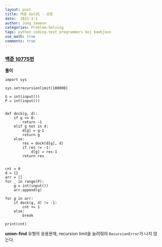 ```yaml
---
layout: post
title: 백준 Gold1 - 공항
date:  2021-3-1
author: Jung Jaeeun
categories: Problem-Solving
tags: python coding-test programmers boj baekjoon
use_math: true
comments: true
---
```


### [백준 10775번](https://www.acmicpc.net/problem/10775)

**풀이**

```python3
import sys

sys.setrecursionlimit(100000)

G = int(input())
P = int(input())


def dock(g, d):
    if g <= 0:
        return -1
    elif g not in d:
        d[g] = g-1
        return g
    else:
        res = dock(d[g], d)
        if res != -1:
            d[g] = res-1
        return res


cnt = 0
d = {}
arr = []
for _ in range(P):
    g = int(input())
    arr.append(g)

for g in arr:
    if dock(g, d) != -1:
        cnt += 1
    else:
        break

print(cnt)
```

**union-find** 유형의 응용문제, recursion limit을 늘려줘야 ```RecursionError```가 나지 않는다.